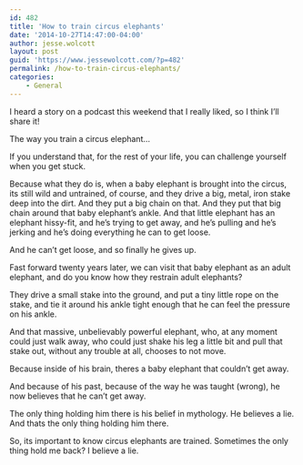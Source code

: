 ```yaml
---
id: 482
title: 'How to train circus elephants'
date: '2014-10-27T14:47:00-04:00'
author: jesse.wolcott
layout: post
guid: 'https://www.jessewolcott.com/?p=482'
permalink: /how-to-train-circus-elephants/
categories:
    - General
---
```


I heard a story on a podcast this weekend that I really liked, so I think I’ll share it!

The way you train a circus elephant…

If you understand that, for the rest of your life, you can challenge yourself when you get stuck.

Because what they do is, when a baby elephant is brought into the circus, its still wild and untrained, of course, and they drive a big, metal, iron stake deep into the dirt. And they put a big chain on that. And they put that big chain around that baby elephant’s ankle. And that little elephant has an elephant hissy-fit, and he’s trying to get away, and he’s pulling and he’s jerking and he’s doing everything he can to get loose.

And he can’t get loose, and so finally he gives up.

Fast forward twenty years later, we can visit that baby elephant as an adult elephant, and do you know how they restrain adult elephants?

They drive a small stake into the ground, and put a tiny little rope on the stake, and tie it around his ankle tight enough that he can feel the pressure on his ankle.

And that massive, unbelievably powerful elephant, who, at any moment could just walk away, who could just shake his leg a little bit and pull that stake out, without any trouble at all, chooses to not move.

Because inside of his brain, theres a baby elephant that couldn’t get away.

And because of his past, because of the way he was taught (wrong), he now believes that he can’t get away.

The only thing holding him there is his belief in mythology. He believes a lie. And thats the only thing holding him there.

So, its important to know circus elephants are trained. Sometimes the only thing hold me back? I believe a lie.